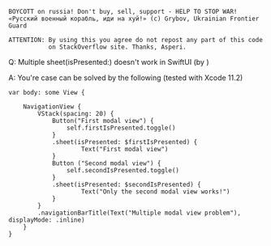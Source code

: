 ```
BOYCOTT on russia! Don't buy, sell, support - HELP TO STOP WAR!
«Русский военный корабль, иди на хуй!» (c) Grybov, Ukrainian Frontier Guard

ATTENTION: By using this you agree do not repost any part of this code
           on StackOverflow site. Thanks, Asperi.
```

Q: Multiple sheet(isPresented:) doesn't work in SwiftUI (by )

A: You're case can be solved by the following (tested with Xcode 11.2)

    var body: some View {
    
        NavigationView {
            VStack(spacing: 20) {
                Button("First modal view") {
                    self.firstIsPresented.toggle()
                }
                .sheet(isPresented: $firstIsPresented) {
                        Text("First modal view")
                }
                Button ("Second modal view") {
                    self.secondIsPresented.toggle()
                }
                .sheet(isPresented: $secondIsPresented) {
                        Text("Only the second modal view works!")
                }
            }
            .navigationBarTitle(Text("Multiple modal view problem"), displayMode: .inline)
        }
    }

